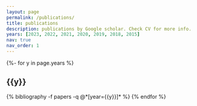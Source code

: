 ```yaml
---
layout: page
permalink: /publications/
title: publications
description: publications by Google scholar. Check CV for more info.
years: [2023, 2022, 2021, 2020, 2019, 2018, 2015]
nav: true
nav_order: 1
---
```

<!-- _pages/publications.md -->
<div class="publications">

{%- for y in page.years %}
  <h2 class="year">{{y}}</h2>
  {% bibliography -f papers -q @*[year={{y}}]* %}
{% endfor %}

</div>
